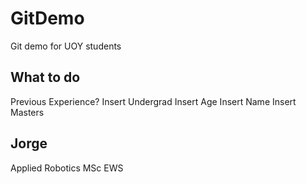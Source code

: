 # GitDemo
Git demo for UOY students

## What to do
Previous Experience?
Insert Undergrad
Insert Age
Insert Name
Insert Masters

## Jorge
Applied Robotics 
MSc EWS